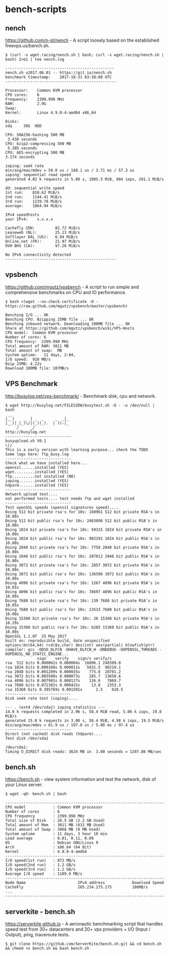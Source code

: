# bench-scripts

## nench
https://github.com/n-st/nench - A script loosely based on the established freevps.us/bench.sh. 

    $ (curl -s wget.racing/nench.sh | bash; curl -s wget.racing/nench.sh | bash) 2>&1 | tee nench.log  

    ------------------------------------------------
    nench.sh v2017.06.01 -- https://git.io/nench.sh
    benchmark timestamp:    2017-10-31 03:38:08 UTC
    -------------------------------------------------

    Processor:    Common KVM processor
    CPU cores:    6
    Frequency:    2399.998 MHz
    RAM:          2.9G
    Swap:         
    Kernel:       Linux 4.9.0-4-amd64 x86_64

    Disks:
    sda     30G  HDD

    CPU: SHA256-hashing 500 MB
     3.438 seconds
    CPU: bzip2-compressing 500 MB
     5.385 seconds
    CPU: AES-encrypting 500 MB
    3.174 seconds

    ioping: seek rate
    min/avg/max/mdev = 59.0 us / 180.1 us / 3.71 ms / 57.3 us
    ioping: sequential read speed
    generated 4.02 k requests in 5.00 s, 1005.5 MiB, 804 iops, 201.1 MiB/s

    dd: sequential write speed
    1st run:    810.62 MiB/s
    2nd run:    1144.41 MiB/s
    3rd run:    1239.78 MiB/s
    average:    1064.94 MiB/s

    IPv4 speedtests
    your IPv4:    x.x.x.x

    Cachefly CDN:         82.72 MiB/s
    Leaseweb (NL):        25.23 MiB/s
    Softlayer DAL (US):   6.94 MiB/s
    Online.net (FR):      21.97 MiB/s
    OVH BHS (CA):         97.26 MiB/s

    No IPv6 connectivity detected
    -------------------------------------------------
    
## vpsbench
https://github.com/mgutz/vpsbench - A script to run simple and comprehensive benchmarks on CPU and IO performance.

    $ bash <(wget --no-check-certificate -O - https://raw.github.com/mgutz/vpsbench/master/vpsbench)  

    Benching I/O ... OK
    Benching CPU. Bzipping 25MB file ... OK
    Benching inbound network. Downloading 100MB file ... OK
    Share at https://github.com/mgutz/vpsbench/wiki/VPS-Hosts
    CPU model:  Common KVM processor
    Number of cores: 6
    CPU frequency:  2399.998 MHz
    Total amount of RAM: 3011 MB
    Total amount of swap:  MB
    System uptime:   11 days, 2:04,       
    I/O speed:  910 MB/s
    Bzip 25MB: 4.22s
    Download 100MB file: 107MB/s
    
## VPS Benchmark
http://busylog.net/vps-benchmark/ - Benchmark disk, cpu and network.

    $ wget http://busylog.net/FILES2DW/busytest.sh -O - -o /dev/null | bash
     __                          
    |__)    _  | _  _     _  _|_ 
    |__)|_|_)\/|(_)(_).  | )(-|_ 
         /     _/            
    http://busylog.net           
    -----------------------------
    busyupload.sh V0.1
    \|/
    This is a early version with learning purpose... check the TODO
    Some logs here: ftp_busy.log
    -----------------------------
    Check what we have installed here...
    openssl......installed (YES)
    wget.........installed (YES)
    ftp..........not installed (NO)
    ioping.......installed (YES)
    hdparm.......installed (YES)
    -----------------------------
    Network upload test....
    not performed tests.... test needs ftp and wget installed
    -----------------------------
    Test openSSL speeds (openssl signatures speed)....
    Doing 512 bit private rsa's for 10s: 160961 512 bit private RSA's in 10.00s
    Doing 512 bit public rsa's for 10s: 2403890 512 bit public RSA's in 10.00s
    Doing 1024 bit private rsa's for 10s: 59315 1024 bit private RSA's in 10.00s
    Doing 1024 bit public rsa's for 10s: 902191 1024 bit public RSA's in 10.00s
    Doing 2048 bit private rsa's for 10s: 7758 2048 bit private RSA's in 10.00s
    Doing 2048 bit public rsa's for 10s: 287012 2048 bit public RSA's in 10.00s
    Doing 3072 bit private rsa's for 10s: 2857 3072 bit private RSA's in 10.00s
    Doing 3072 bit public rsa's for 10s: 136506 3072 bit public RSA's in 10.00s
    Doing 4096 bit private rsa's for 10s: 1267 4096 bit private RSA's in 10.01s
    Doing 4096 bit public rsa's for 10s: 78697 4096 bit public RSA's in 10.00s
    Doing 7680 bit private rsa's for 10s: 139 7680 bit private RSA's in 10.05s
    Doing 7680 bit public rsa's for 10s: 23533 7680 bit public RSA's in 10.00s
    Doing 15360 bit private rsa's for 10s: 26 15360 bit private RSA's in 10.29s
    Doing 15360 bit public rsa's for 10s: 6285 15360 bit public RSA's in 10.00s
    OpenSSL 1.1.0f  25 May 2017
    built on: reproducible build, date unspecified
    options:bn(64,64) rc4(8x,char) des(int) aes(partial) blowfish(ptr) 
    compiler: gcc -DDSO_DLFCN -DHAVE_DLFCN_H -DNDEBUG -DOPENSSL_THREADS -DOPENSSL_NO_STATIC_ENGINE...
                  sign    verify    sign/s verify/s
    rsa  512 bits 0.000062s 0.000004s  16096.1 240389.0
    rsa 1024 bits 0.000169s 0.000011s   5931.5  90219.1
    rsa 2048 bits 0.001289s 0.000035s    775.8  28701.2
    rsa 3072 bits 0.003500s 0.000073s    285.7  13650.6
    rsa 4096 bits 0.007901s 0.000127s    126.6   7869.7
    rsa 7680 bits 0.072302s 0.000425s     13.8   2353.3
    rsa 15360 bits 0.395769s 0.001591s      2.5    628.5
    -----------------------------
    Disk seek rate test (ioping)....
    
    --- . (ext4 /dev/sda1) ioping statistics ---
    14.9 k requests completed in 2.96 s, 58.4 MiB read, 5.06 k iops, 19.8 MiB/s
    generated 15.0 k requests in 3.00 s, 58.4 MiB, 4.98 k iops, 19.5 MiB/s
    min/avg/max/mdev = 61.9 us / 197.8 us / 5.88 ms / 97.4 us
    -----------------------------
    Direct (not cached) disk reads (hdparm)....
    Test disk /dev/sda1
    
    /dev/sda1:
    Timing O_DIRECT disk reads: 3624 MB in  3.00 seconds = 1207.86 MB/sec
    
## bench.sh
https://bench.sh - view system information and test the network, disk of your Linux server.

    $ wget -qO- bench.sh | bash
    
    ----------------------------------------------------------------------
    CPU model            : Common KVM processor
    Number of cores      : 6
    CPU frequency        : 2399.998 MHz
    Total size of Disk   : 28.5 GB (2.2 GB Used)
    Total amount of Mem  : 3011 MB (631 MB Used)
    Total amount of Swap : 3068 MB (0 MB Used)
    System uptime        : 11 days, 3 hour 10 min
    Load average         : 0.01, 0.11, 0.09
    OS                   : Debian GNU/Linux 9
    Arch                 : x86_64 (64 Bit)
    Kernel               : 4.9.0-4-amd64
    ----------------------------------------------------------------------
    I/O speed(1st run)   : 872 MB/s
    I/O speed(2nd run)   : 1.2 GB/s
    I/O speed(3rd run)   : 1.2 GB/s
    Average I/O speed    : 1109.9 MB/s
    ----------------------------------------------------------------------
    Node Name                       IPv4 address            Download Speed
    CacheFly                        205.234.175.175         106MB/s       
    ...
    ----------------------------------------------------------------------

## serverkite - bench.sh 
https://serverkite.github.io - A aeronautic benchmarking script that handles speed test from 30+ datacenters and 20+ vps providers + I/O (Input / Output), ping, traceroute tests.

    $ git clone https://github.com/ServerKite/bench.sh.git && cd bench.sh && chmod +x bench.sh && bash bench.sh
